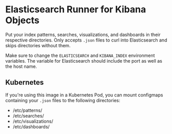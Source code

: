 # Elasticsearch Runner for Kibana Objects

Put your index patterns, searches, visualizations, and dashboards in their respective directories. Only accepts ```.json``` files to curl into Elasticsearch and skips directories without them. 

Make sure to change the ```ELASTICSEARCH``` and ```KIBANA_INDEX``` environment variables. The variable for Elasticsearch should include the port as well as the host name. 

## Kubernetes

If you're using this image in a Kubernetes Pod, you can mount configmaps containing your ```.json``` files to the following directories:
- /etc/patterns/
- /etc/searches/
- /etc/visualizations/
- /etc/dashboards/
